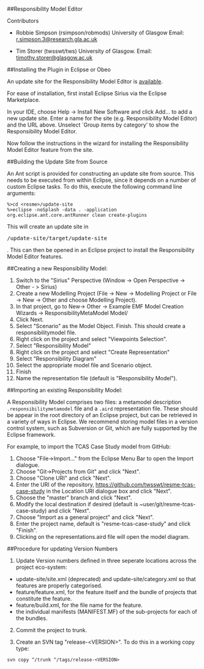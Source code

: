 ##Responsibility Model Editor

Contributors

  * Robbie Simpson (rsimpson/robmods)
    University of Glasgow
    Email: r.simpson.3@research.gla.ac.uk
   
  * Tim Storer (twsswt/tws)
    University of Glasgow.
    Email: timothy.storer@glasgow.ac.uk

##Installing the Plugin in Eclipse or Obeo

An update site for the Responsibility Model Editor is [available](http://www.dcs.gla.ac.uk/~tws/software/resme-update-site/).

For ease of installation, first install Eclipse Sirius via the Eclipse Marketplace.
    
In your IDE, choose Help -> Install New Software and click Add... to add a new update site.  Enter a name for the site (e.g. Responsibility Model Editor) and the URL above. Unselect `Group items by 
category' to show the Responsibility Model Editor.

Now follow the instructions in the wizard for installing the Responsibility Model Editor feature from the site.

##Building the Update Site from Source

An Ant script is provided for constructing an update site from source.  This 
needs to be executed from within Eclipse, since it depends on a number of 
custom Eclipse tasks.  To do this, execute the following command line arguments:

```
%>cd <resme>/update-site
%>eclipse -noSplash -data . -application org.eclipse.ant.core.antRunner clean create-plugins
```

This will create an update site in <pre><resme>/update-site/target/update-site</pre>.  This can then be opened in an Eclipse project to install the Responsibility Model Editor features.

##Creating a new Responsibility Model:

  1. Switch to the "Sirius" Perspective (Window -> Open Perspective -> Other - > Sirius)
  2. Create a new Modelling Project (File -> New -> Modelling Project or File -> New -> Other and choose Modelling Project).
  3. In that project, go to New-> Other -> Example EMF Model Creation Wizards -> ResponsibilityMetaModel Model/
  4. Click Next.
  5. Select "Scenario" as the Model Object. Finish.  This should create a responsibilitymodel file.
  6. Right click on the project and select "Viewpoints Selection".
  7. Select "Responsibility Model"
  8. Right click on the project and select "Create Representation"
  9. Select "Responsibility Diagram"
  10. Select the appropriate model file and Scenario object.
  11. Finish
  12. Name the representation file (default is "Responsibility Model").


##Importing an existing Responsibility Model:

A Responsibility Model comprises two files: a metamodel description
`.responsibilitymetamodel` file and a `.aird`
representation file.  These should be appear in the root directory of an Eclipse
project, but can be retrieved in a variety of ways in Eclipse.  We recommend
storing model files in a version control system, such as Subversion or Git,
which are fully supported by the Eclipse framework.

For example, to import the TCAS Case Study  model from GitHub:

1. Choose "File->Import..." from the Eclipse Menu Bar to open the Import dialogue.
2. Choose "Git->Projects from Git" and click "Next".
3. Choose "Clone URI" and click "Next".
4. Enter the URI of the repository,
   https://github.com/twsswt/resme-tcas-case-study in the Location URI dialogue
   box and click "Next".
5. Choose the "master" branch and click "Next".
6. Modify the local destination if desired (default is ~user/git/resme-tcas-case-study) and click "Next".
7. Choose "Import as a general project" and click "Next".
8. Enter the project name, default is "resme-tcas-case-study" and click "Finish".
9. Clicking on the representations.aird file will open the model diagram.

##Procedure for updating Version Numbers

1. Update Version numbers defined in three seperate locations across the project eco-system:

  * update-site/site.xml (deprecated) and update-site/category.xml so that features are properly categorised.
  * feature/feature.xml, for the feature itself and the bundle of projects that constitute the feature.
  * feature/build.xml, for the file name for the feature.
  * the individual manifests (MANIFEST.MF) of the sub-projects for each of the bundles.

2. Commit the project to trunk.

3. Create an SVN tag "release-&lt;VERSION&gt;".  To do this in a working copy type:

```
svn copy ^/trunk ^/tags/release-<VERSION>
```

